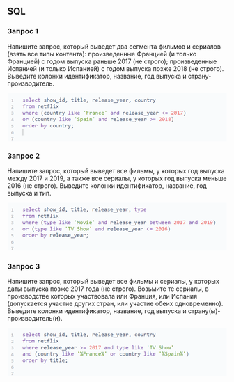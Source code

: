 ## SQL
### Запрос 1

Напишите запрос, который выведет два сегмента фильмов и сериалов (взять все типы контента):
произведенные Францией (и только Францией) с годом выпуска раньше 2017 (не строго);
произведенные Испанией (и только Испанией) с годом выпуска позже 2018 (не строго).
Выведите колонки идентификатор, название, год выпуска и страну-производитель.

<p align="center">
<img src="https://github.com/yulia-qaqc/qa-engineer/blob/main/Screenshots/10.png" width="750" align="center">
</p>

### Запрос 2

Напишите запрос, который выведет все фильмы, у которых год выпуска между 2017 и 2019, а также все сериалы, у которых год выпуска меньше 2016 (не строго).
Выведите колонки идентификатор, название, год выпуска и тип.

<p align="center">
<img src="https://github.com/yulia-qaqc/qa-engineer/blob/main/Screenshots/11.png" width="750">
</p>

### Запрос 3

Напишите запрос, который выведет все фильмы и сериалы, у которых даты выпуска позже 2017 года (не строго). Возьмите те сериалы, в производстве которых участвовала или Франция, или Испания (допускается участие других стран, или участие обеих одновременно).
Выведите колонки идентификатор, название, год выпуска и страну(ы)-производитель(и).

<p align="center">
<img src="https://github.com/yulia-qaqc/qa-engineer/blob/main/Screenshots/12.png" width="750">
</p>
